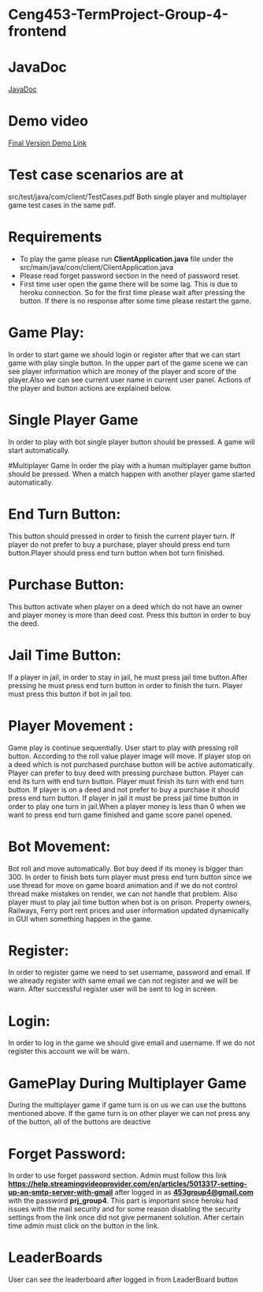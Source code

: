 # Ceng453-TermProject-Group-4-frontend

# JavaDoc
[JavaDoc](https://htmlpreview.github.io/?https://github.com/saitss/Ceng453-TermProject-Group-4-frontend/blob/main/docs/index.html)

# Demo video
[Final Version Demo Link](https://www.youtube.com/watch?v=C4agqWnGeXQ)

# Test case scenarios are at
src/test/java/com/client/TestCases.pdf
Both single player and multiplayer game test cases in the same pdf.

# Requirements
* To play the game please run **ClientApplication.java** file under the src/main/java/com/client/ClientApplication.java
* Please read forget password section in the need of password reset.
* First time user open the game there will be some lag. This is due to heroku connection. So for the first time please wait after pressing the button. If there is no response after some time please restart the game.

# Game Play:
In order to start game we should login or register after that we can start game with play single button. In the upper part of the game scene we can see player information which are money of the player and score of the player.Also we can see current user name in current user panel. Actions of the player and button actions are explained below.

# Single Player Game 
In order to play with bot single player button should be pressed. A game will start automatically.

#Multiplayer Game 
In order the play with a human multiplayer game button should be pressed. When  a match happen with another player game started automatically.

# End Turn Button: 
This button should pressed in order to finish the current player turn. If player do not prefer to buy a purchase, player should press end turn button.Player should press end turn button when bot turn finished.

# Purchase Button: 
This button activate when player on a deed which do not have an owner and player money is more than deed cost. Press this button in order to buy the deed.

# Jail Time Button: 
If a player in jail, in order to stay in jail, he must press jail time button.After pressing he must press end turn button in order to finish the turn. Player must press this button if bot in jail too.

# Player Movement :
Game play is continue sequentially. User start to play with pressing roll button. According to the roll value player image will move. If player stop on a deed which is not purchased purchase button will be active automatically. Player can prefer to buy deed with pressing purchase button. Player can end its turn with end turn button. Player must finish its turn with end turn button. If player is on a deed and not prefer to buy a purchase it should press end turn button. If player in jail it must be press jail time button in order to play one turn in jail.When a player money is less than 0 when we want to press end turn game finished and game score panel opened.

# Bot Movement:
Bot roll and move automatically. Bot buy deed if its money is bigger than 300. In order to finish bots turn player must press end turn button since we use thread for move on game board animation and if we do not control thread make mistakes on render, we can not handle that problem. Also player must to play jail time button when bot is on prison. Property owners, Railways, Ferry port rent prices and user information updated dynamically in GUI when something happen in the game.


# Register:
In order to register game we need to set username, password and email. If we already register with same email we can not register and we will be warn.
After successful register user will be sent to log in screen.

# Login:
In order to log in the game we should give email and username. If we do not register this account  we will be warn.
 
# GamePlay During Multiplayer Game
During the multiplayer game if game turn is on us we can use the buttons mentioned above. If the game turn is on other player we can not press any of the button, all  of the buttons are deactive 
# Forget Password:


In order to use forget password section. Admin must follow this link **https://help.streamingvideoprovider.com/en/articles/5013317-setting-up-an-smtp-server-with-gmail** after logged in as **453group4@gmail.com** with the password **prj_group4**. This part is important since heroku had issues with the mail security and for some reason disabling the security settings from the link once did not give permanent solution.
After certain time admin must click on the button in the link.

# LeaderBoards
User can see the leaderboard after logged in from LeaderBoard button
